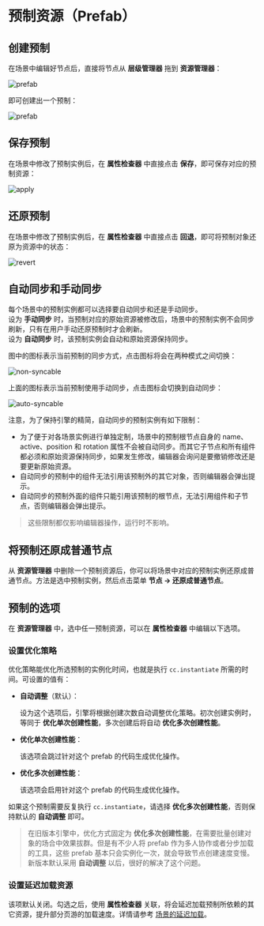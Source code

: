 # 预制资源（Prefab）

## 创建预制

在场景中编辑好节点后，直接将节点从 **层级管理器** 拖到 **资源管理器**：

![prefab](prefab/create.png)

即可创建出一个预制：

![prefab](prefab/created.png)

## 保存预制

在场景中修改了预制实例后，在 **属性检查器** 中直接点击 **保存**，即可保存对应的预制资源：

![apply](prefab/apply.png)

## 还原预制

在场景中修改了预制实例后，在 **属性检查器** 中直接点击 **回退**，即可将预制对象还原为资源中的状态：

![revert](prefab/revert.png)

## 自动同步和手动同步

每个场景中的预制实例都可以选择要自动同步和还是手动同步。<br>
设为 **手动同步** 时，当预制对应的原始资源被修改后，场景中的预制实例不会同步刷新，只有在用户手动还原预制时才会刷新。<br>
设为 **自动同步** 时，该预制实例会自动和原始资源保持同步。

图中的图标表示当前预制的同步方式，点击图标将会在两种模式之间切换：

![non-syncable](prefab/non-syncable.png)

上面的图标表示当前预制使用手动同步，点击图标会切换到自动同步：

![auto-syncable](prefab/auto-syncable.png)

注意，为了保持引擎的精简，自动同步的预制实例有如下限制：
 - 为了便于对各场景实例进行单独定制，场景中的预制根节点自身的 name、active、position 和 rotation 属性不会被自动同步。而其它子节点和所有组件都必须和原始资源保持同步，如果发生修改，编辑器会询问是要撤销修改还是要更新原始资源。
 - 自动同步的预制中的组件无法引用该预制外的其它对象，否则编辑器会弹出提示。
 - 自动同步的预制外面的组件只能引用该预制的根节点，无法引用组件和子节点，否则编辑器会弹出提示。

> 这些限制都仅影响编辑器操作，运行时不影响。

## 将预制还原成普通节点

从 **资源管理器** 中删除一个预制资源后，你可以将场景中对应的预制实例还原成普通节点。方法是选中预制实例，然后点击菜单 **节点 -> 还原成普通节点**。

## 预制的选项

在 **资源管理器** 中，选中任一预制资源，可以在 **属性检查器** 中编辑以下选项。

### 设置优化策略

优化策略能优化所选预制的实例化时间，也就是执行 `cc.instantiate` 所需的时间。可设置的值有：

 - **自动调整**（默认）：

   设为这个选项后，引擎将根据创建次数自动调整优化策略。初次创建实例时，等同于 **优化单次创建性能**，多次创建后将自动 **优化多次创建性能**。

 - **优化单次创建性能**：

   该选项会跳过针对这个 prefab 的代码生成优化操作。

 - **优化多次创建性能**：

   该选项会启用针对这个 prefab 的代码生成优化操作。

如果这个预制需要反复执行 `cc.instantiate`，请选择 **优化多次创建性能**，否则保持默认的 **自动调整** 即可。

> 在旧版本引擎中，优化方式固定为 **优化多次创建性能**，在需要批量创建对象的场合中效果拔群。但是有不少人将 prefab 作为多人协作或者分步加载的工具，这些 prefab 基本只会实例化一次，就会导致节点创建速度变慢。新版本默认采用 **自动调整** 以后，很好的解决了这个问题。

### 设置延迟加载资源

该项默认关闭。勾选之后，使用 **属性检查器** 关联，将会延迟加载预制所依赖的其它资源，提升部分页游的加载速度。详情请参考 [场景的延迟加载](scene-managing.md#async-load-assets)。
